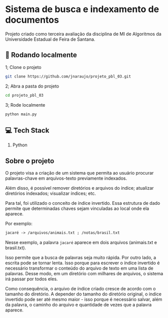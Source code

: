 # Sistema de busca e indexamento de documentos

Projeto criado como terceira avaliação da disciplina de MI de Algoritmos da Universidade Estadual de Feira de Santana.

## 🚀 Rodando localmente

1; Clone o projeto

```sh
git clone https://github.com/jnaraujo/projeto_pbl_03.git
```

2; Abra a pasta do projeto

```sh
cd projeto_pbl_03
```

3; Rode localmente

```sh
python main.py
```

## 💻 Tech Stack

1. Python

## Sobre o projeto

O projeto visa a criação de um sistema que permita ao usuário procurar palavras-chave em arquivos-texto previamente indexados.

Além disso, é possível remover diretórios e arquivos do índice; atualizar diretórios indexados; visualizar índices; etc.

Para tal, foi utilizado o conceito de índice invertido. Essa estrutura de dado permite que determinadas chaves sejam vinculadas ao local onde ela aparece.

Por exemplo:

```txt
jacaré -> /arquivos/animais.txt ; /notas/brasil.txt
```

Nesse exemplo, a palavra `jacaré` aparece em dois arquivos (animais.txt e brasil.txt).

Isso permite que a busca de palavras seja muito rápida. Por outro lado, a escrita pode se tornar lenta. Isso porque para escrever o índice invertido é necessário transformar o conteúdo do arquivo de texto em uma lista de palavras. Desse modo, em um diretório com milhares de arquivos, o sistema irá passar por todos eles.

Como consequência, o arquivo de índice criado cresce de acordo com o tamanho do diretório. A depender do tamanho do diretório original, o índice invertido pode ser até mesmo maior - isso porque é necessário salvar, além da palavra, o caminho do arquivo e quantidade de vezes que a palavra aparece.

